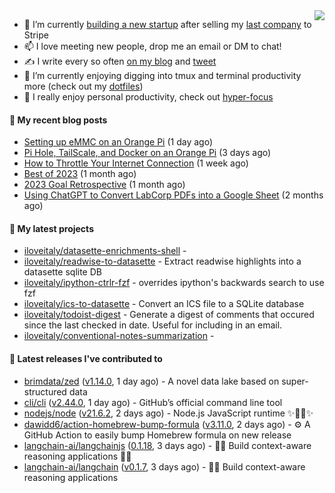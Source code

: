 <img align="right" src="https://github-readme-stats.vercel.app/api?username=iloveitaly&show_icons=true&text_color=718096&hide_title=true"/>

- 🔭 I’m currently [building a new startup](https://mikebian.co/bye-stripe-on-to-the-next-adventure/) after selling my [last company](https://suitesync.io) to Stripe
- 📫 I love meeting new people, drop me an email or DM to chat!
- ✍️ I write every so often [on my blog](http://mikebian.co/) and [tweet](https://twitter.com/mike_bianco)
- 🌱 I’m currently enjoying digging into tmux and terminal productivity more (check out my [dotfiles](https://github.com/iloveitaly/dotfiles))
- 💬 I really enjoy personal productivity, check out [hyper-focus](https://github.com/iloveitaly/hyper-focus)

#### 📜 My recent blog posts


- [Setting up eMMC on an Orange Pi](https://mikebian.co/setting-up-emmc-on-an-orange-pi/) (1 day ago)
- [Pi Hole, TailScale, and Docker on an Orange Pi](https://mikebian.co/pi-hole-tailscale-and-docker-on-an-orange-pi/) (3 days ago)
- [How to Throttle Your Internet Connection](https://mikebian.co/how-to-throttle-your-internet-connection/) (1 week ago)
- [Best of 2023](https://mikebian.co/best-of-2023/) (1 month ago)
- [2023 Goal Retrospective](https://mikebian.co/2023-goal-retrospective/) (1 month ago)
- [Using ChatGPT to Convert LabCorp PDFs into a Google Sheet](https://mikebian.co/using-chatgpt-to-convert-labcorp-pdfs-into-a-google-sheet/) (2 months ago)

#### 🌱 My latest projects


- [iloveitaly/datasette-enrichments-shell](https://github.com/iloveitaly/datasette-enrichments-shell) - 
- [iloveitaly/readwise-to-datasette](https://github.com/iloveitaly/readwise-to-datasette) - Extract readwise highlights into a datasette sqlite DB
- [iloveitaly/ipython-ctrlr-fzf](https://github.com/iloveitaly/ipython-ctrlr-fzf) - overrides ipython&#39;s backwards search to use fzf
- [iloveitaly/ics-to-datasette](https://github.com/iloveitaly/ics-to-datasette) - Convert an ICS file to a SQLite database
- [iloveitaly/todoist-digest](https://github.com/iloveitaly/todoist-digest) - Generate a digest of comments that occured since the last checked in date. Useful for including in an email.
- [iloveitaly/conventional-notes-summarization](https://github.com/iloveitaly/conventional-notes-summarization) - 

#### 🔭 Latest releases I've contributed to


- [brimdata/zed](https://github.com/brimdata/zed) ([v1.14.0](https://github.com/brimdata/zed/releases/tag/v1.14.0), 1 day ago) - A novel data lake based on super-structured data
- [cli/cli](https://github.com/cli/cli) ([v2.44.0](https://github.com/cli/cli/releases/tag/v2.44.0), 1 day ago) - GitHub’s official command line tool
- [nodejs/node](https://github.com/nodejs/node) ([v21.6.2](https://github.com/nodejs/node/releases/tag/v21.6.2), 2 days ago) - Node.js JavaScript runtime ✨🐢🚀✨
- [dawidd6/action-homebrew-bump-formula](https://github.com/dawidd6/action-homebrew-bump-formula) ([v3.11.0](https://github.com/dawidd6/action-homebrew-bump-formula/releases/tag/v3.11.0), 2 days ago) - :gear: A GitHub Action to easily bump Homebrew formula on new release
- [langchain-ai/langchainjs](https://github.com/langchain-ai/langchainjs) ([0.1.18](https://github.com/langchain-ai/langchainjs/releases/tag/0.1.18), 3 days ago) - 🦜🔗 Build context-aware reasoning applications 🦜🔗
- [langchain-ai/langchain](https://github.com/langchain-ai/langchain) ([v0.1.7](https://github.com/langchain-ai/langchain/releases/tag/v0.1.7), 3 days ago) - 🦜🔗 Build context-aware reasoning applications
